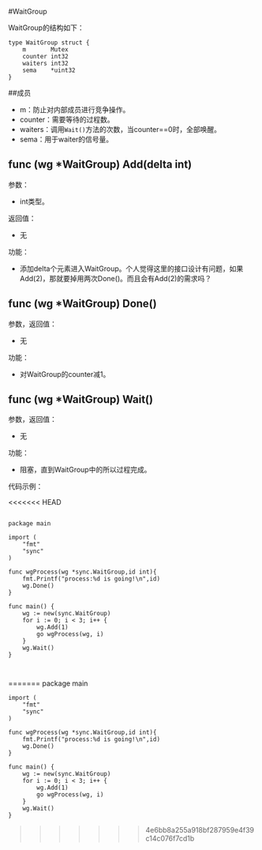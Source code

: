 #WaitGroup

WaitGroup的结构如下：

	type WaitGroup struct {
		m		Mutex
		counter	int32
		waiters	int32
		sema	*uint32
	}
	
##成员

-	m：防止对内部成员进行竞争操作。
-	counter：需要等待的过程数。
-	waiters：调用`Wait()`方法的次数，当counter==0时，全部唤醒。
-	sema：用于waiter的信号量。

## func (wg *WaitGroup) Add(delta int)

参数：

-	int类型。

返回值：

-	无

功能：

-	添加delta个元素进入WaitGroup。个人觉得这里的接口设计有问题，如果Add(2)，那就要掉用两次Done()。而且会有Add(2)的需求吗？


## func (wg *WaitGroup) Done()

参数，返回值：

-	无

功能：

-	对WaitGroup的counter减1。

## func (wg *WaitGroup) Wait()

参数，返回值：

-	无

功能：

-	阻塞，直到WaitGroup中的所以过程完成。


代码示例：

<<<<<<< HEAD
<pre><code>
package main

import (
    "fmt"
    "sync"
)

func wgProcess(wg *sync.WaitGroup,id int){
    fmt.Printf("process:%d is going!\n",id)
    wg.Done()
}

func main() {
    wg := new(sync.WaitGroup)
    for i := 0; i < 3; i++ {
        wg.Add(1)
        go wgProcess(wg, i)
    }
    wg.Wait()
}


</code></pre>
=======
	package main

	import (
    	"fmt"
    	"sync"
	)

	func wgProcess(wg *sync.WaitGroup,id int){
    	fmt.Printf("process:%d is going!\n",id)
    	wg.Done()
	}

	func main() {
    	wg := new(sync.WaitGroup)
    	for i := 0; i < 3; i++ {
        	wg.Add(1)
        	go wgProcess(wg, i)
    	}
    	wg.Wait()
	}

>>>>>>> 4e6bb8a255a918bf287959e4f39c14c076f7cd1b


